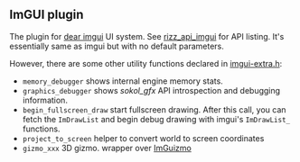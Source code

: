 ## ImGUI plugin

The plugin for [dear imgui](https://github.com/ocornut/imgui) UI system. 
See [rizz_api_imgui](https://github.com/septag/rizz/blob/1833c4c716e9eba0fd8f774414f4a619f12b3999/include/rizz/imgui.h#L871) for API listing. 
It's essentially same as imgui but with no default parameters.

However, there are some other utility functions declared in [imgui-extra.h](https://github.com/septag/rizz/blob/master/include/rizz/imgui-extra.h):

- `memory_debugger` shows internal engine memory stats.
- `graphics_debugger` shows *sokol_gfx* API introspection and debugging information.
- `begin_fullscreen_draw` start fullscreen drawing. After this call, you can fetch the `ImDrawList` and begin debug drawing with imgui's `ImDrawList_` functions.
- `project_to_screen` helper to convert world to screen coordinates
- `gizmo_xxx` 3D gizmo. wrapper over [ImGuizmo](https://github.com/CedricGuillemet/ImGuizmo)